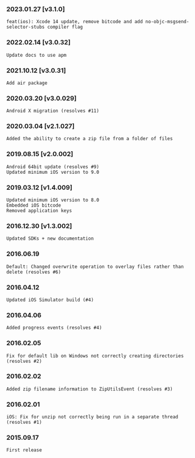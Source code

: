 ### 2023.01.27 [v3.1.0]

```
feat(ios): Xcode 14 update, remove bitcode and add no-objc-msgsend-selector-stubs compiler flag 
```

### 2022.02.14 [v3.0.32]

```
Update docs to use apm
```

### 2021.10.12 [v3.0.31]

```
Add air package
```



### 2020.03.20 [v3.0.029]

```
Android X migration (resolves #11)
```


### 2020.03.04 [v2.1.027]

```
Added the ability to create a zip file from a folder of files
```


### 2019.08.15 [v2.0.002]

```
Android 64bit update (resolves #9)
Updated minimum iOS version to 9.0
```


### 2019.03.12 [v1.4.009]

```
Updated minimum iOS version to 8.0
Embedded iOS bitcode
Removed application keys
```


### 2016.12.30 [v1.3.002]

```
Updated SDKs + new documentation
```


###  2016.06.19

```
Default: Changed overwrite operation to overlay files rather than delete (resolves #6)
```


### 2016.04.12

```
Updated iOS Simulator build (#4)
```


### 2016.04.06

```
Added progress events (resolves #4)
```


### 2016.02.05

```
Fix for default lib on Windows not correctly creating directories (resolves #2)
```


### 2016.02.02

```
Added zip filename information to ZipUtilsEvent (resolves #3)
```


### 2016.02.01

```
iOS: Fix for unzip not correctly being run in a separate thread (resolves #1)
```


### 2015.09.17

```
First release
```
